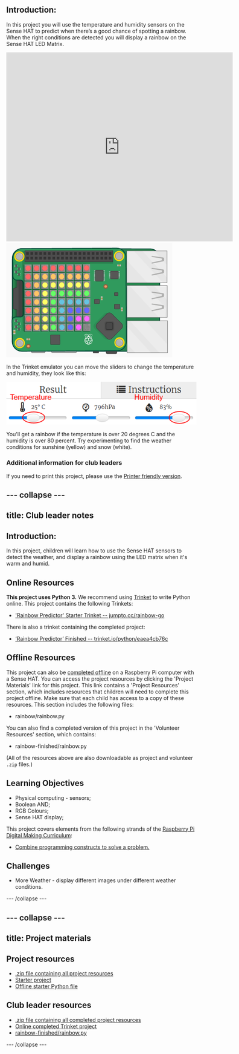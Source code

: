 ## Introduction: 

In this project you will use the temperature and humidity sensors on the Sense HAT to predict when there’s a good chance of spotting a rainbow. When the right conditions are detected you will display a rainbow on the Sense HAT LED Matrix. 

<div class="trinket">
<iframe src="https://trinket.io/embed/python/eaea4cb76c?outputOnly=true&start=result" width="600" height="500" frameborder="0" marginwidth="0" marginheight="0" allowfullscreen>
</iframe>
<img src="images/rainbow-final.png">
</div>

In the Trinket emulator you can move the sliders to change the temperature and humidity, they look like this:

![screenshot](images/rainbow-sliders.png) 

You'll get a rainbow if the temperature is over 20 degrees C and the humidity is over 80 percent. Try experimenting to find the weather conditions for sunshine (yellow) and snow (white).  


### Additional information for club leaders

If you need to print this project, please use the [Printer friendly version](https://projects.raspberrypi.org/en/projects/rainbow-predictor/print).


--- collapse ---
---
title: Club leader notes
---


## Introduction:
In this project, children will learn how to use the Sense HAT sensors to detect the weather, and display a rainbow using the LED matrix when it's warm and humid. 

## Online Resources

__This project uses Python 3.__ We recommend using [Trinket](https://trinket.io/) to write Python online. This project contains the following Trinkets:

+ ['Rainbow Predictor' Starter Trinket -- jumpto.cc/rainbow-go](http://jumpto.cc/rainbow-go)

There is also a trinket containing the completed project:

+ [‘Rainbow Predictor’ Finished -- trinket.io/python/eaea4cb76c](https://trinket.io/python/eaea4cb76c)

## Offline Resources
This project can also be [completed offline](https://www.codeclubprojects.org/en-GB/resources/physical-sense-hat/) on a Raspberry Pi computer with a Sense HAT. You can access the project resources by clicking the 'Project Materials' link for this project. This link contains a 'Project Resources' section, which includes resources that children will need to complete this project offline. Make sure that each child has access to a copy of these resources. This section includes the following files:

+ rainbow/rainbow.py

You can also find a completed version of this project in the 'Volunteer Resources' section, which contains:

+ rainbow-finished/rainbow.py

(All of the resources above are also downloadable as project and volunteer `.zip` files.)

## Learning Objectives
+ Physical computing - sensors;
+ Boolean AND; 
+ RGB Colours;
+ Sense HAT display;

This project covers elements from the following strands of the [Raspberry Pi Digital Making Curriculum](http://rpf.io/curriculum):

+ [Combine programming constructs to solve a problem.](https://www.raspberrypi.org/curriculum/programming/builder)

## Challenges
+ More Weather - display different images under different weather conditions. 

--- /collapse ---

--- collapse ---
---
title: Project materials
---

## Project resources
* [.zip file containing all project resources](resources/rainbow-project-resources.zip)
* [Starter project](http://jumpto.cc/rainbow-go)
* [Offline starter Python file](resources/rainbow-rainbow.py)

## Club leader resources
* [.zip file containing all completed project resources](resources/rainbow-volunteer-resources.zip)
* [Online completed Trinket project](https://trinket.io/python/eaea4cb76c)
* [rainbow-finished/rainbow.py](resources/rainbow-final-rainbow.py)

--- /collapse ---
